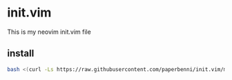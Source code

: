 # init.vim
This is my neovim init.vim file

## install

```sh
bash <(curl -Ls https://raw.githubusercontent.com/paperbenni/init.vim/master/install.sh)
```

